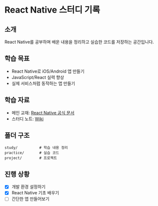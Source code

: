 # React Native 스터디 기록

## 소개

React Native를 공부하며 배운 내용을 정리하고 실습한 코드를 저장하는 공간입니다.

## 학습 목표

- React Native로 iOS/Android 앱 만들기
- JavaScript/React 실력 향상
- 실제 서비스처럼 동작하는 앱 만들기

## 학습 자료

- 메인 교재: [React Native 공식 문서](https://reactnative.dev/docs/getting-started)
- 스터디 노트: [Wiki](https://github.com/soheekimdev/react-native/wiki)

## 폴더 구조

```
study/          # 학습 내용 정리
practice/       # 실습 코드
project/        # 프로젝트
```

## 진행 상황

- [x] 개발 환경 설정하기
- [x] React Native 기초 배우기
- [ ] 간단한 앱 만들어보기
